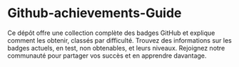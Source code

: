 # Github-achievements-Guide
Ce dépôt offre une collection complète des badges GitHub et explique comment les obtenir, classés par difficulté. Trouvez des informations sur les badges actuels, en test, non obtenables, et leurs niveaux. Rejoignez notre communauté pour partager vos succès et en apprendre davantage.
